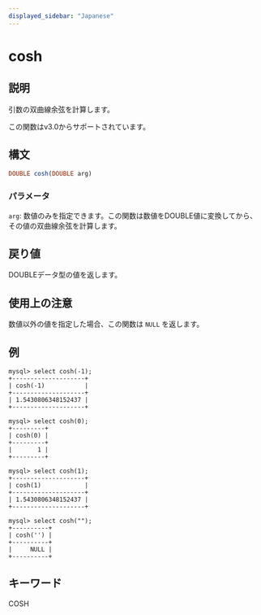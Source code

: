 ```yaml
---
displayed_sidebar: "Japanese"
---
```


# cosh

## 説明

引数の双曲線余弦を計算します。

この関数はv3.0からサポートされています。

## 構文

```Haskell
DOUBLE cosh(DOUBLE arg)
```

### パラメータ

`arg`: 数値のみを指定できます。この関数は数値をDOUBLE値に変換してから、その値の双曲線余弦を計算します。

## 戻り値

DOUBLEデータ型の値を返します。

## 使用上の注意

数値以外の値を指定した場合、この関数は `NULL` を返します。

## 例

```Plain
mysql> select cosh(-1);
+--------------------+
| cosh(-1)           |
+--------------------+
| 1.5430806348152437 |
+--------------------+

mysql> select cosh(0);
+---------+
| cosh(0) |
+---------+
|       1 |
+---------+

mysql> select cosh(1);
+--------------------+
| cosh(1)            |
+--------------------+
| 1.5430806348152437 |
+--------------------+

mysql> select cosh("");
+----------+
| cosh('') |
+----------+
|     NULL |
+----------+
```

## キーワード

COSH